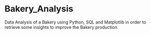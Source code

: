 # Bakery_Analysis
Data Analysis of a Bakery using Python, SQL and Matplotlib in order to retrieve some insights to improve the Bakery production.
